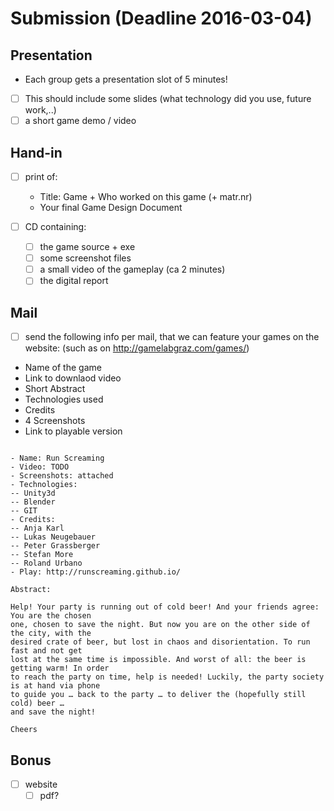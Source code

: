 # Submission (Deadline 2016-03-04)

## Presentation

* Each group gets a presentation slot of 5 minutes! 
* [ ] This should include some slides (what technology did you use, future work,..) 
* [ ] a short game demo / video

## Hand-in

* [ ] print of:
    - Title: Game + Who worked on this game (+ matr.nr)
    - Your final Game Design Document

* [ ] CD containing:
    - [ ] the game source + exe
    - [ ] some screenshot files
    - [ ] a small video of the gameplay (ca 2 minutes)
    - [ ] the digital report

## Mail

* [ ] send the following info per mail, that we can feature your games on the website:
(such as on http://gamelabgraz.com/games/)

- Name of the game
- Link to downlaod video
- Short Abstract
- Technologies used
- Credits
- 4 Screenshots
- Link to playable version

```

- Name: Run Screaming
- Video: TODO
- Screenshots: attached
- Technologies:
-- Unity3d
-- Blender
-- GIT
- Credits:
-- Anja Karl
-- Lukas Neugebauer
-- Peter Grassberger
-- Stefan More
-- Roland Urbano
- Play: http://runscreaming.github.io/

Abstract:

Help! Your party is running out of cold beer! And your friends agree: You are the chosen
one, chosen to save the night. But now you are on the other side of the city, with the
desired crate of beer, but lost in chaos and disorientation. To run fast and not get
lost at the same time is impossible. And worst of all: the beer is getting warm! In order
to reach the party on time, help is needed! Luckily, the party society is at hand via phone
to guide you … back to the party … to deliver the (hopefully still cold) beer … 
and save the night!

Cheers

```

## Bonus

* [ ] website
    * [ ] pdf?
